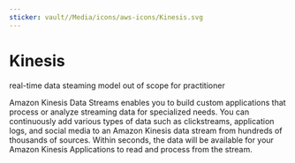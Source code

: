 ```yaml
---
sticker: vault//Media/icons/aws-icons/Kinesis.svg
---
```

# Kinesis
real-time data steaming model
 out of scope for practitioner

Amazon Kinesis Data Streams enables you to build custom applications that process or analyze streaming data for specialized needs. You can continuously add various types of data such as clickstreams, application logs, and social media to an Amazon Kinesis data stream from hundreds of thousands of sources. Within seconds, the data will be available for your Amazon Kinesis Applications to read and process from the stream.
